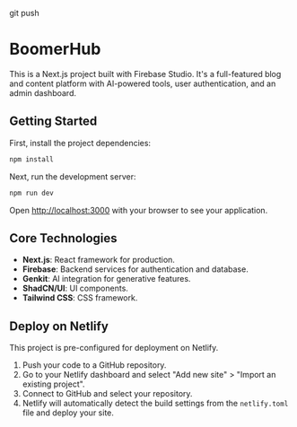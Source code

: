 git push
# BoomerHub

This is a Next.js project built with Firebase Studio. It's a full-featured blog and content platform with AI-powered tools, user authentication, and an admin dashboard.

## Getting Started

First, install the project dependencies:

```bash
npm install
```

Next, run the development server:

```bash
npm run dev
```

Open [http://localhost:3000](http://localhost:3000) with your browser to see your application.

## Core Technologies

*   **Next.js**: React framework for production.
*   **Firebase**: Backend services for authentication and database.
*   **Genkit**: AI integration for generative features.
*   **ShadCN/UI**: UI components.
*   **Tailwind CSS**: CSS framework.

## Deploy on Netlify

This project is pre-configured for deployment on Netlify.

1.  Push your code to a GitHub repository.
2.  Go to your Netlify dashboard and select "Add new site" > "Import an existing project".
3.  Connect to GitHub and select your repository.
4.  Netlify will automatically detect the build settings from the `netlify.toml` file and deploy your site.
